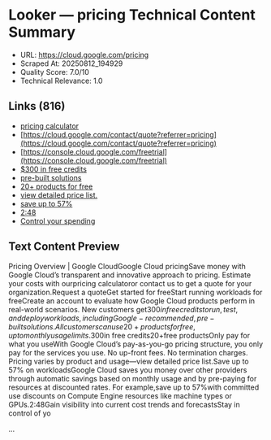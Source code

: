 # Looker — pricing Technical Content Summary

- URL: https://cloud.google.com/pricing
- Scraped At: 20250812_194929
- Quality Score: 7.0/10
- Technical Relevance: 1.0

## Links (816)
- [pricing calculator](https://cloud.google.com/products/calculator/)
- [https://cloud.google.com/contact/quote?referrer=pricing](https://cloud.google.com/contact/quote?referrer=pricing)
- [https://console.cloud.google.com/freetrial](https://console.cloud.google.com/freetrial)
- [$300 in free credits](https://cloud.google.com/free)
- [pre-built solutions](https://console.cloud.google.com/freetrial?redirectPath=/products/solutions/catalog)
- [20+ products for free](https://cloud.google.com/free/docs/gcp-free-tier#free-tier)
- [view detailed price list.](https://cloud.google.com/pricing/list)
- [save up to 57%](https://cloud.google.com/compute/docs/instances/signing-up-committed-use-discounts)
- [2:48](https://www.youtube.com/watch?v=XR_d8u5AGyM&list=PLIivdWyY5sqKeXavu1XuBNBDLBO31kzM0&index=2)
- [Control your spending](https://cloud.google.com/cost-management)

## Text Content Preview

Pricing Overview | Google CloudGoogle Cloud pricingSave money with Google Cloud’s transparent and innovative approach to pricing. Estimate your costs with ourpricing calculatoror contact us to get a quote for your organization.Request a quoteGet started for freeStart running workloads for freeCreate an account to evaluate how Google Cloud products perform in real-world scenarios. New customers get$300 in free creditsto run, test, and deploy workloads, including Google-recommended,pre-built solutions. All customers can use20+ products for free, up to monthly usage limits.$300in free credits20+free productsOnly pay for what you useWith Google Cloud’s pay-as-you-go pricing structure, you only pay for the services you use. No up-front fees. No termination charges. Pricing varies by product and usage—view detailed price list.Save up to 57% on workloadsGoogle Cloud saves you money over other providers through automatic savings based on monthly usage and by pre-paying for resources at discounted rates. For example,save up to 57%with committed use discounts on Compute Engine resources like machine types or GPUs.2:48Gain visibility into current cost trends and forecastsStay in control of yo

…